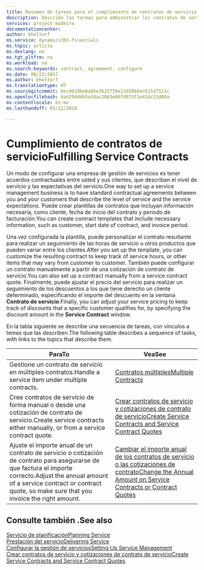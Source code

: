 ```yaml
---
title: Resumen de tareas para el cumplimiento de contratos de servicio | Documentos de Microsoft
description: Describe las tareas para administrar los contratos de servicio con los clientes.
services: project-madeira
documentationcenter: 
author: bholtorf
ms.service: dynamics365-financials
ms.topic: article
ms.devlang: na
ms.tgt_pltfrm: na
ms.workload: na
ms.search.keywords: contract, agreement, configure
ms.date: 08/23/2017
ms.author: bholtorf
ms.translationtype: HT
ms.sourcegitcommit: bec0619be0a65e3625759e13d2866ac615d7513c
ms.openlocfilehash: 6ad29dddb5a3dac2063e06fd973f1e41dc51d08a
ms.contentlocale: es-mx
ms.lasthandoff: 03/22/2018

---
```

# <a name="fulfilling-service-contracts"></a><span data-ttu-id="503fd-103">Cumplimiento de contratos de servicio</span><span class="sxs-lookup"><span data-stu-id="503fd-103">Fulfilling Service Contracts</span></span> 
<span data-ttu-id="503fd-104">Un modo de configurar una empresa de gestión de servicios es tener acuerdos contractuales entre usted y sus clientes, que describan el nivel de servicio y las expectativas del servicio.</span><span class="sxs-lookup"><span data-stu-id="503fd-104">One way to set up a service management business is to have standard contractual agreements between you and your customers that describe the level of service and the service expectations.</span></span> <span data-ttu-id="503fd-105">Puede crear plantillas de contratos que incluyan información necesaria, como cliente, fecha de inicio del contrato y periodo de facturación.</span><span class="sxs-lookup"><span data-stu-id="503fd-105">You can create contract templates that include necessary information, such as customer, start date of contract, and invoice period.</span></span>  
  
<span data-ttu-id="503fd-106">Una vez configurada la plantilla, puede personalizar el contrato resultante para realizar un seguimiento de las horas de servicio u otros productos que pueden variar entre los clientes.</span><span class="sxs-lookup"><span data-stu-id="503fd-106">After you set up the template, you can customize the resulting contract to keep track of service hours, or other items that may vary from customer to customer.</span></span> <span data-ttu-id="503fd-107">También puede configurar un contrato manualmente a partir de una cotización de contrato de servicio.</span><span class="sxs-lookup"><span data-stu-id="503fd-107">You can also set up a contract manually from a service contract quote.</span></span> <span data-ttu-id="503fd-108">Finalmente, puede ajustar el precio del servicio para realizar un seguimiento de los descuentos a los que tiene derecho un cliente determinado, especificando el importe del descuento en la ventana **Contrato de servicio**.</span><span class="sxs-lookup"><span data-stu-id="503fd-108">Finally, you can adjust your service pricing to keep track of discounts that a specific customer qualifies for, by specifying the discount amount in the **Service Contract** window.</span></span>  

<span data-ttu-id="503fd-109">En la tabla siguiente se describe una secuencia de tareas, con vínculos a temas que las describen.</span><span class="sxs-lookup"><span data-stu-id="503fd-109">The following table describes a sequence of tasks, with links to the topics that describe them.</span></span>   
  
|<span data-ttu-id="503fd-110">**Para**</span><span class="sxs-lookup"><span data-stu-id="503fd-110">**To**</span></span>|<span data-ttu-id="503fd-111">**Vea**</span><span class="sxs-lookup"><span data-stu-id="503fd-111">**See**</span></span>|  
|------------|-------------|  
|<span data-ttu-id="503fd-112">Gestione un contrato de servicio en múltiples contratos.</span><span class="sxs-lookup"><span data-stu-id="503fd-112">Handle a service item under multiple contracts.</span></span> | [<span data-ttu-id="503fd-113">Contratos múltiples</span><span class="sxs-lookup"><span data-stu-id="503fd-113">Multiple Contracts</span></span>](service-multiple-contracts.md)|  
|<span data-ttu-id="503fd-114">Cree contratos de servicio de forma manual o desde una cotización de contrato de servicio.</span><span class="sxs-lookup"><span data-stu-id="503fd-114">Create service contracts either manually, or from a service contract quote.</span></span>| [<span data-ttu-id="503fd-115">Crear contratos de servicio y cotizaciones de contrato de servicio</span><span class="sxs-lookup"><span data-stu-id="503fd-115">Create Service Contracts and Service Contract Quotes</span></span>](service-how-to-create-service-contracts-and-service-contract-quotes.md)|
|<span data-ttu-id="503fd-116">Ajuste el importe anual de un contrato de servicio o cotización de contrato para asegurarse de que factura el importe correcto.</span><span class="sxs-lookup"><span data-stu-id="503fd-116">Adjust the annual amount of a service contract or contract quote, so make sure that you invoice the right amount.</span></span>|[<span data-ttu-id="503fd-117">Cambiar el importe anual de los contratos de servicio o las cotizaciones de contrato</span><span class="sxs-lookup"><span data-stu-id="503fd-117">Change the Annual Amount on Service Contracts or Contract Quotes</span></span>](service-how-to-change-the-annual-amount-on-service-contracts-or-contract-quotes.md)|

## <a name="see-also"></a><span data-ttu-id="503fd-118">Consulte también .</span><span class="sxs-lookup"><span data-stu-id="503fd-118">See also</span></span>
[<span data-ttu-id="503fd-119">Servicio de planificación</span><span class="sxs-lookup"><span data-stu-id="503fd-119">Planning Service</span></span>](service-plan-service.md)  
[<span data-ttu-id="503fd-120">Prestación del servicio</span><span class="sxs-lookup"><span data-stu-id="503fd-120">Delivering Service</span></span>](service-deliver-service.md)  
[<span data-ttu-id="503fd-121">Configurar la gestión de servicios</span><span class="sxs-lookup"><span data-stu-id="503fd-121">Setting Up Service Management</span></span>](service-setup-service.md)  
[<span data-ttu-id="503fd-122">Crear contratos de servicio y cotizaciones de contrato de servicio</span><span class="sxs-lookup"><span data-stu-id="503fd-122">Create Service Contracts and Service Contract Quotes</span></span>](service-how-to-create-service-contracts-and-service-contract-quotes.md)  


